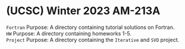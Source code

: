 # (UCSC) Winter 2023 AM-213A
`Fortran` Purpose: A directory containing tutorial solutions on Fortran. <br>
`HW` Purpose: A directory containing homeworks 1-5. <br>
`Project` Purpose: A directory containing the `Iterative` and `SVD` project. <br>
